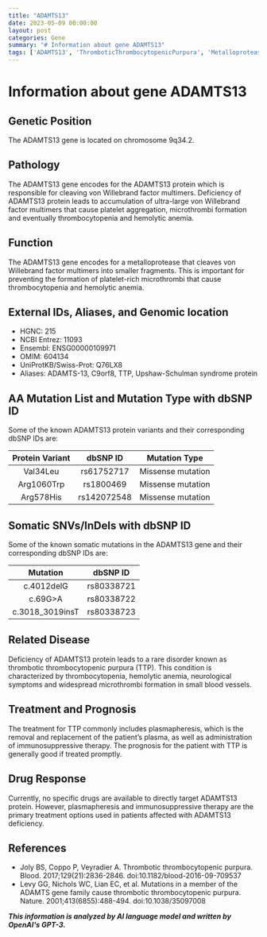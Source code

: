 ```yaml
---
title: "ADAMTS13"
date: 2023-05-09 00:00:00
layout: post
categories: Gene
summary: "# Information about gene ADAMTS13"
tags: ['ADAMTS13', 'ThromboticThrombocytopenicPurpura', 'Metalloprotease', 'Plasmapheresis', 'ImmunosuppressiveTherapy', 'VonWillebrandFactor', 'MissenseMutation', 'SomaticMutation']
---
```


# Information about gene ADAMTS13

## Genetic Position
The ADAMTS13 gene is located on chromosome 9q34.2.

## Pathology
The ADAMTS13 gene encodes for the ADAMTS13 protein which is responsible for cleaving von Willebrand factor multimers. Deficiency of ADAMTS13 protein leads to accumulation of ultra-large von Willebrand factor multimers that cause platelet aggregation, microthrombi formation and eventually thrombocytopenia and hemolytic anemia.

## Function
The ADAMTS13 gene encodes for a metalloprotease that cleaves von Willebrand factor multimers into smaller fragments. This is important for preventing the formation of platelet-rich microthrombi that cause thrombocytopenia and hemolytic anemia. 

## External IDs, Aliases, and Genomic location
- HGNC: 215
- NCBI Entrez: 11093
- Ensembl: ENSG00000109971
- OMIM: 604134
- UniProtKB/Swiss-Prot: Q76LX8
- Aliases: ADAMTS-13, C9orf8, TTP, Upshaw-Schulman syndrome protein

## AA Mutation List and Mutation Type with dbSNP ID
Some of the known ADAMTS13 protein variants and their corresponding dbSNP IDs are:

| Protein Variant | dbSNP ID | Mutation Type |
|:--------------:|:--------:|:-------------:|
| Val34Leu | rs61752717 | Missense mutation |
| Arg1060Trp | rs1800469 | Missense mutation |
| Arg578His | rs142072548 | Missense mutation |

## Somatic SNVs/InDels with dbSNP ID
Some of the known somatic mutations in the ADAMTS13 gene and their corresponding dbSNP IDs are:

| Mutation | dbSNP ID |
|:--------:|:--------:|
| c.4012delG | rs80338721 |
| c.69G>A | rs80338722 |
| c.3018_3019insT | rs80338723 |

## Related Disease
Deficiency of ADAMTS13 protein leads to a rare disorder known as thrombotic thrombocytopenic purpura (TTP). This condition is characterized by thrombocytopenia, hemolytic anemia, neurological symptoms and widespread microthrombi formation in small blood vessels.

## Treatment and Prognosis
The treatment for TTP commonly includes plasmapheresis, which is the removal and replacement of the patient’s plasma, as well as administration of immunosuppressive therapy. The prognosis for the patient with TTP is generally good if treated promptly.

## Drug Response
Currently, no specific drugs are available to directly target ADAMTS13 protein. However, plasmapheresis and immunosuppressive therapy are the primary treatment options used in patients affected with ADAMTS13 deficiency.

## References
- Joly BS, Coppo P, Veyradier A. Thrombotic thrombocytopenic purpura. Blood. 2017;129(21):2836-2846. doi:10.1182/blood-2016-09-709537
- Levy GG, Nichols WC, Lian EC, et al. Mutations in a member of the ADAMTS gene family cause thrombotic thrombocytopenic purpura. Nature. 2001;413(6855):488-494. doi:10.1038/35097008

**_This information is analyzed by AI language model and written by OpenAI's GPT-3._**